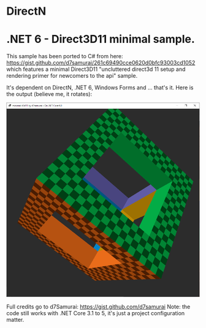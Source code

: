 # DirectN
 # .NET 6 - Direct3D11 minimal sample.
 This sample has been ported to C# from here: https://gist.github.com/d7samurai/261c69490cce0620d0bfc93003cd1052 which features a minimal Direct3D11 "uncluttered direct3d 11 setup and rendering primer for newcomers to the api" sample.
 
 It's dependent on DirectN, .NET 6, Windows Forms and ... that's it. Here is the output (believe me, it rotates):

  ![Sample](../../Assets/minimald3d11.png?raw=true)

 Full credits go to d7Samurai: https://gist.github.com/d7samurai
 Note: the code still works with .NET Core 3.1 to 5, it's just a project configuration matter.
